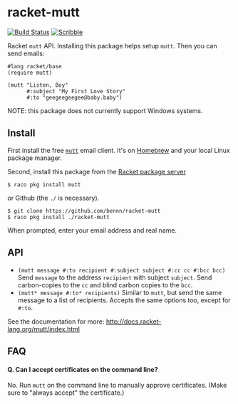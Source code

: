 racket-mutt
====
[![Build Status](https://travis-ci.org/bennn/racket-mutt.svg)](https://travis-ci.org/bennn/racket-mutt)
[![Scribble](https://img.shields.io/badge/Docs-Scribble-blue.svg)](http://docs.racket-lang.org/racket-mutt/index.html)

Racket `mutt` API.
Installing this package helps setup `mutt`. Then you can send emails:

```
#lang racket/base
(require mutt)

(mutt "Listen, Boy"
      #:subject "My First Love Story"
      #:to "geegeegeegee@baby.baby")
```

NOTE: this package does not currently support Windows systems.


Install
---

First install the free [`mutt`](http://www.mutt.org/) email client.
It's on [Homebrew](http://brew.sh/) and your local Linux package manager.

Second, install this package from the [Racket package server](http://pkgs.racket-lang.org)

```
$ raco pkg install mutt
```

or Github (the `./` is necessary).

```
$ git clone https://github.com/bennn/racket-mutt
$ raco pkg install ./racket-mutt
```

When prompted, enter your email address and real name.


API
---

- `(mutt message #:to recipient #:subject subject #:cc cc #:bcc bcc)`
  Send `message` to the address `recipient` with subject `subject`.
  Send carbon-copies to the `cc` and blind carbon copies to the `bcc`.
- `(mutt* message #:to* recipients)`
  Similar to `mutt`, but send the same message to a list of recipients.
  Accepts the same options too, except for `#:to`.

See the documentation for more: <http://docs.racket-lang.org/mutt/index.html>


FAQ
--- 

#### Q. Can I accept certificates on the command line?

No. Run `mutt` on the command line to manually approve certificates.
(Make sure to "always accept" the certificate.)

